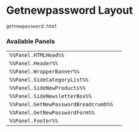 # Getnewpassword Layout

`getnewpassword.html`

### Available Panels
|||
|---|---|
| `%%Panel.HTMLHead%%` |
| `%%Panel.Header%%` |
| `%%Panel.WrapperBanner%%` |
| `%%Panel.SideCategoryList%%` |
| `%%Panel.SideNewProducts%%` |
| `%%Panel.SideNewsletterBox%%` |
| `%%Panel.GetNewPasswordBreadcrumb%%` |
| `%%Panel.GetNewPasswordForm%%` |
| `%%Panel.Footer%%` |
